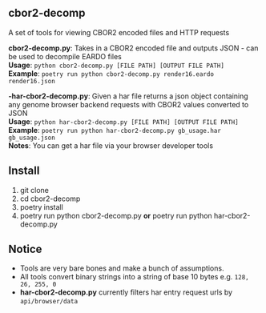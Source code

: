 ## cbor2-decomp

A set of tools for viewing CBOR2 encoded files and HTTP requests

**cbor2-decomp.py**: Takes in a CBOR2 encoded file and outputs JSON - can be used to decompile EARDO files  
**Usage**: `python cbor2-decomp.py [FILE PATH] [OUTPUT FILE PATH]`  
**Example**: `poetry run python cbor2-decomp.py render16.eardo render16.json`  

**-har-cbor2-decomp.py**: Given a har file returns a json object containing any genome browser backend requests with CBOR2 values converted to JSON  
**Usage**: `python har-cbor2-decomp.py [FILE PATH] [OUTPUT FILE PATH]`  
**Example**: `poetry run python har-cbor2-decomp.py gb_usage.har gb_usage.json`  
**Notes**: You can get a har file via your browser developer tools   

## Install

1. git clone
2. cd cbor2-decomp
3. poetry install
4. poetry run python cbor2-decomp.py **or** poetry run python har-cbor2-decomp.py

## Notice

- Tools are very bare bones and make a bunch of assumptions.
- All tools convert binary strings into a string of base 10 bytes e.g. `128, 26, 255, 0`
- **har-cbor2-decomp.py** currently filters har entry request urls by `api/browser/data`